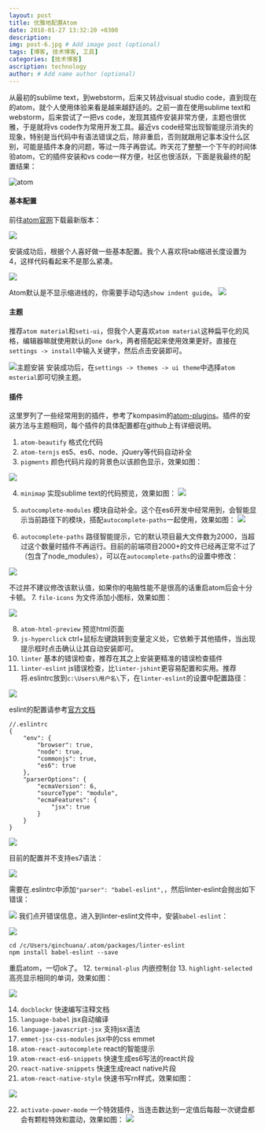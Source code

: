 ```yaml
---
layout: post
title: 优雅地配置Atom
date: 2018-01-27 13:32:20 +0300
description: 
img: post-6.jpg # Add image post (optional)
tags: [博客, 技术博客, 工具]
categories: [技术博客]
ascription: technology
author: # Add name author (optional)
---
```

从最初的sublime text，到webstorm，后来又转战visual studio code，直到现在的atom，就个人使用体验来看是越来越舒适的。之前一直在使用sublime text和webstorm，后来尝试了一把vs code，发现其插件安装非常方便，主题也很优雅，于是就将vs code作为常用开发工具。最近vs code经常出现智能提示消失的现象，特别是当代码中有语法错误之后，除非重启，否则就跟用记事本没什么区别，可能是插件本身的问题，等过一阵子再尝试。昨天花了整整一个下午的时间体验atom，它的插件安装和vs code一样方便，社区也很活跃，下面是我最终的配置结果：

![atom](http://upload-images.jianshu.io/upload_images/1495096-fc5ef474d3f88148.png?imageMogr2/auto-orient/strip%7CimageView2/2/w/1240)

#### 基本配置
前往[atom官网](https://atom.io/)下载最新版本：

![](http://upload-images.jianshu.io/upload_images/1495096-ea76ed55986ebc76.png?imageMogr2/auto-orient/strip%7CimageView2/2/w/1240)

安装成功后，根据个人喜好做一些基本配置。我个人喜欢将tab缩进长度设置为4，这样代码看起来不是那么紧凑。

![](http://upload-images.jianshu.io/upload_images/1495096-d7e6b3cb4148f94b.png?imageMogr2/auto-orient/strip%7CimageView2/2/w/1240)

Atom默认是不显示缩进线的，你需要手动勾选`show indent guide`。
![](http://upload-images.jianshu.io/upload_images/1495096-4f1c57ac4c68c700.png?imageMogr2/auto-orient/strip%7CimageView2/2/w/1240)

#### 主题

推荐`atom material`和`seti-ui`，但我个人更喜欢`atom material`这种扁平化的风格，编辑器嘛就使用默认的`one dark`，两者搭配起来使用效果更好。直接在`settings -> install`中输入关键字，然后点击安装即可。

![主题安装](http://upload-images.jianshu.io/upload_images/1495096-bccc9a2f38837ecf.png?imageMogr2/auto-orient/strip%7CimageView2/2/w/1240)
安装成功后，在`settings -> themes -> ui theme`中选择`atom msterial`即可切换主题。

#### 插件
这里罗列了一些经常用到的插件，参考了kompasim的[atom-plugins](https://github.com/kompasim)。插件的安装方法与主题相同，每个插件的具体配置都在github上有详细说明。
1. `atom-beautify` 格式化代码
2. `atom-ternjs` es5、es6、node、jQuery等代码自动补全
3. `pigments` 颜色代码片段的背景色以该颜色显示，效果如图：

![](http://upload-images.jianshu.io/upload_images/1495096-93b2ab8711d4b38c.png?imageMogr2/auto-orient/strip%7CimageView2/2/w/1240)

4. `minimap` 实现sublime text的代码预览，效果如图：
![](http://upload-images.jianshu.io/upload_images/1495096-fee436966feb56e7.png?imageMogr2/auto-orient/strip%7CimageView2/2/w/1240)

5. `autocomplete-modules` 模块自动补全。这个在es6开发中经常用到，会智能显示当前路径下的模块，搭配`autocomplete-paths`一起使用，效果如图：
![](http://upload-images.jianshu.io/upload_images/1495096-15eb37a6942a6aeb.png?imageMogr2/auto-orient/strip%7CimageView2/2/w/1240)

6. `autocomplete-paths` 路径智能提示，它的默认项目最大文件数为2000，当超过这个数量时插件不再运行。目前的前端项目2000+的文件已经再正常不过了（包含了node_modules），可以在`autocomplete-paths`的设置中修改：

![](http://upload-images.jianshu.io/upload_images/1495096-13a941a8e8e13508.png?imageMogr2/auto-orient/strip%7CimageView2/2/w/1240)

不过并不建议修改该默认值，如果你的电脑性能不是很高的话重启atom后会十分卡顿。
7. `file-icons` 为文件添加小图标，效果如图：

![](http://upload-images.jianshu.io/upload_images/1495096-13776b2743800479.png?imageMogr2/auto-orient/strip%7CimageView2/2/w/1240)

8. `atom-html-preview` 预览html页面
9. `js-hyperclick` ctrl+鼠标左键跳转到变量定义处，它依赖于其他插件，当出现提示框时点击确认让其自动安装即可。
10. `linter` 基本的错误检查，推荐在其之上安装更精准的错误检查插件
11. `linter-eslint` js错误检查，比`linter-jshint`更容易配置和实用。推荐将.eslintrc放到`c:\Users\用户名\`下，在`linter-eslint`的设置中配置路径：

![](http://upload-images.jianshu.io/upload_images/1495096-fcd1def768721329.png?imageMogr2/auto-orient/strip%7CimageView2/2/w/1240)

eslint的配置请参考[官方文档](https://eslint.org/docs/user-guide/configuring)
```
//.eslintrc
{
    "env": {
        "browser": true,
        "node": true,
        "commonjs": true,
        "es6": true
    },
    "parserOptions": {
        "ecmaVersion": 6,
        "sourceType": "module",
        "ecmaFeatures": {
            "jsx": true
        }
    }
}
```
![](http://upload-images.jianshu.io/upload_images/1495096-9592016bab9c6911.png?imageMogr2/auto-orient/strip%7CimageView2/2/w/1240)

目前的配置并不支持es7语法：

![](http://upload-images.jianshu.io/upload_images/1495096-497ea35c4bb739c4.png?imageMogr2/auto-orient/strip%7CimageView2/2/w/1240)

需要在.eslintrc中添加`"parser": "babel-eslint",`，然后linter-eslint会抛出如下错误：

![](http://upload-images.jianshu.io/upload_images/1495096-06fc9f9d9c9e2ca8.png?imageMogr2/auto-orient/strip%7CimageView2/2/w/1240)
我们点开错误信息，进入到linter-eslint文件中，安装`babel-eslint`：

![](http://upload-images.jianshu.io/upload_images/1495096-3c2efcabae8b0959.png?imageMogr2/auto-orient/strip%7CimageView2/2/w/1240)
```
cd /c/Users/qinchuana/.atom/packages/linter-eslint
npm install babel-eslint --save
```
重启atom，一切ok了。
12. `terminal-plus` 内嵌控制台
13. `highlight-selected` 高亮显示相同的单词，效果如图：

![](http://upload-images.jianshu.io/upload_images/1495096-75229de63e42469b.png?imageMogr2/auto-orient/strip%7CimageView2/2/w/1240)


14. `docblockr` 快速编写注释文档
15. `language-babel` jsx自动编译
16. `language-javascript-jsx` 支持jsx语法
17. `emmet-jsx-css-modules` jsx中的css emmet
18. `atom-react-autocomplete` react的智能提示
19. `atom-react-es6-snippets` 快速生成es6写法的react片段
20. `react-native-snippets` 快速生成react native片段
21. `atom-react-native-style` 快速书写rn样式，效果如图：

![](http://upload-images.jianshu.io/upload_images/1495096-0c39980283a721ab.png?imageMogr2/auto-orient/strip%7CimageView2/2/w/1240)

22. `activate-power-mode` 一个特效插件，当连击数达到一定值后每敲一次键盘都会有颗粒特效和震动，效果如图：
![](http://upload-images.jianshu.io/upload_images/1495096-4f4c7fecf351593a.jpg?imageMogr2/auto-orient/strip%7CimageView2/2/w/1240)








